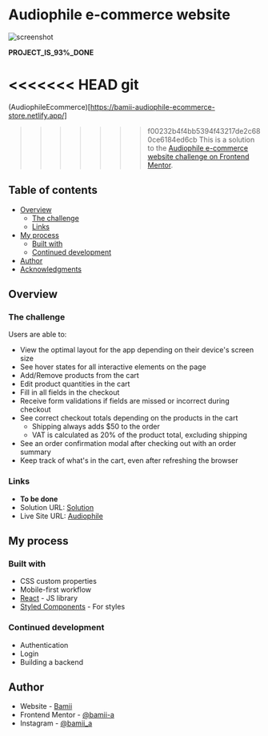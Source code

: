 # Audiophile e-commerce website
![screenshot](https://user-images.githubusercontent.com/75247512/120127332-6c034500-c1bf-11eb-9653-6d9f87e238d7.jpg)

**PROJECT_IS_93%_DONE**

<<<<<<< HEAD
git 
=======
(AudiophileEcommerce)[https://bamii-audiophile-ecommerce-store.netlify.app/]
>>>>>>> f00232b4f4bb5394f43217de2c680ce6184ed6cb
This is a solution to the [Audiophile e-commerce website challenge on Frontend Mentor](https://www.frontendmentor.io/challenges/audiophile-ecommerce-website-C8cuSd_wx).


## Table of contents

- [Overview](#overview)
  - [The challenge](#the-challenge)
  - [Links](#links)
- [My process](#my-process)
  - [Built with](#built-with)
  - [Continued development](#continued-development)
- [Author](#author)
- [Acknowledgments](#acknowledgments)

## Overview

### The challenge
Users are able to:

- View the optimal layout for the app depending on their device's screen size
- See hover states for all interactive elements on the page
- Add/Remove products from the cart
- Edit product quantities in the cart
- Fill in all fields in the checkout
- Receive form validations if fields are missed or incorrect during checkout
- See correct checkout totals depending on the products in the cart
  - Shipping always adds $50 to the order
  - VAT is calculated as 20% of the product total, excluding shipping
- See an order confirmation modal after checking out with an order summary
- Keep track of what's in the cart, even after refreshing the browser

### Links
- **To be done**
- Solution URL: [Solution]()
- Live Site URL: [Audiophile](https://bamii-audiophile-ecommerce-store.netlify.app/m)

## My process

### Built with
- CSS custom properties
- Mobile-first workflow
- [React](https://reactjs.org/) - JS library
- [Styled Components](https://styled-components.com/) - For styles


### Continued development
- Authentication
- Login
- Building a backend

## Author
- Website - [Bamii](https://www.your-site.com)
- Frontend Mentor - [@bamii-a](https://www.frontendmentor.io/profile/bamii-a)
- Instagram - [@bamii_a](https://www.instagram.com/bamii_a/)


